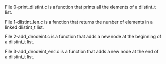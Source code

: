 File 0-print_dlistint.c is a function that prints all the elements of a dlistint_t list.

File 1-dlistint_len.c is a function that returns the number of elements in a linked dlistint_t list.

File 2-add_dnodeint.c is a function that adds a new node at the beginning of a dlistint_t list.

File 3-add_dnodeint_end.c is a function that adds a new node at the end of a dlistint_t list.


